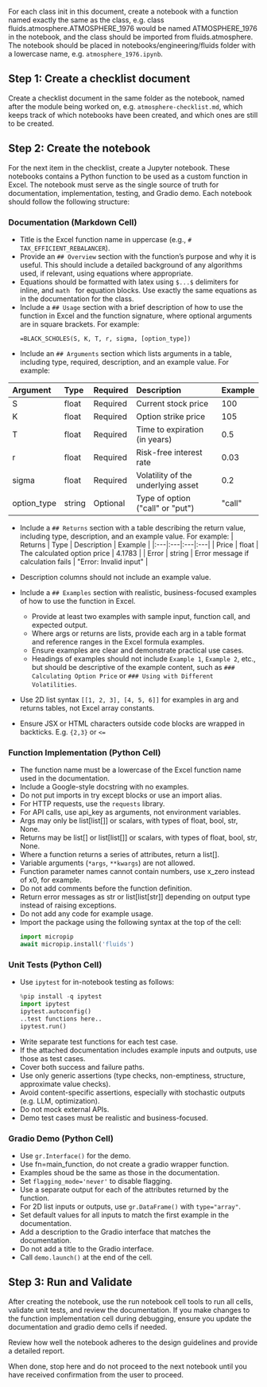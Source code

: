 For each class init in this document, create a notebook with a function named exactly the same as the class, e.g. class fluids.atmosphere.ATMOSPHERE_1976 would be named ATMOSPHERE_1976 in the notebook, and the class should be imported from fluids.atmosphere.  The notebook should be placed in notebooks/engineering/fluids folder with a lowercase name, e.g. `atmosphere_1976.ipynb`.

## Step 1: Create a checklist document
Create a checklist document in the same folder as the notebook, named after the module being worked on, e.g. `atmosphere-checklist.md`, which keeps track of which notebooks have been created, and which ones are still to be created. 

## Step 2: Create the notebook
For the next item in the checklist, create a Jupyter notebook.  These notebooks contains a Python function to be used as a custom function in Excel. The notebook must serve as the single source of truth for documentation, implementation, testing, and Gradio demo.  Each notebook should follow the following structure:

### Documentation (Markdown Cell)
- Title is the Excel function name in uppercase (e.g., `# TAX_EFFICIENT_REBALANCER`).
- Provide an `## Overview` section with the function’s purpose and why it is useful.  This should include a detailed background of any algorithms used, if relevant, using equations where appropriate.
- Equations should be formatted with latex using `$...$` delimiters for inline, and ```math ``` for equation blocks.  Use exactly the same equations as in the documentation for the class.
- Include a `## Usage` section with a brief description of how to use the function in Excel and the function signature, where optional arguments are in square brackets. For example:
   ```excel
   =BLACK_SCHOLES(S, K, T, r, sigma, [option_type])
   ```
- Include an `## Arguments` section which lists arguments in a table, including type, required, description, and an example value.  For example:

| Argument | Type | Required | Description | Example |
|:---|:---|:---|:---|:---|
| S | float | Required | Current stock price | 100 |
| K | float | Required | Option strike price | 105 |
| T | float | Required | Time to expiration (in years) | 0.5 |
| r | float | Required | Risk-free interest rate | 0.03 |
| sigma | float | Required | Volatility of the underlying asset | 0.2 |
| option_type | string | Optional | Type of option ("call" or "put") | "call" |

- Include a `## Returns` section with a table describing the return value, including type, description, and an example value. For example:
| Returns | Type | Description | Example |
|:---|:---|:---|:---|
| Price | float | The calculated option price | 4.1783 |
| Error | string | Error message if calculation fails | "Error: Invalid input" |

- Description columns should not include an example value.
- Include a `## Examples` section with realistic, business-focused examples of how to use the function in Excel.
  - Provide at least two examples with sample input, function call, and expected output.
  - Where args or returns are lists, provide each arg in a table format and reference ranges in the Excel formula examples.
  - Ensure examples are clear and demonstrate practical use cases.
  - Headings of examples should not include `Example 1`, `Example 2`, etc., but should be descriptive of the example content, such as `### Calculating Option Price` or `### Using with Different Volatilities`.
- Use 2D list syntax `[[1, 2, 3], [4, 5, 6]]` for examples in arg and returns tables, not Excel array constants.
- Ensure JSX or HTML characters outside code blocks are wrapped in backticks. E.g. `{2,3}` or `<=`

### Function Implementation (Python Cell)
- The function name must be a lowercase of the Excel function name used in the documentation.
- Include a Google-style docstring with no examples.
- Do not put imports in try except blocks or use an import alias.
- For HTTP requests, use the `requests` library.
- For API calls, use api_key as arguments, not environment variables.
- Args may only be list[list[]] or scalars, with types of float, bool, str, None.
- Returns may be list[] or list[list[]] or scalars, with types of float, bool, str, None.
- Where a function returns a series of attributes, return a list[].
- Variable arguments (`*args`, `**kwargs`) are not allowed.
- Function parameter names cannot contain numbers, use x_zero instead of x0, for example.
- Do not add comments before the function definition.
- Return error messages as str or list[list[str]] depending on output type instead of raising exceptions.
- Do not add any code for example usage.
- Import the package using the following syntax at the top of the cell:
   ```python
   import micropip
   await micropip.install('fluids')
   ```

### Unit Tests (Python Cell)
- Use `ipytest` for in-notebook testing as follows:
   ```python
   %pip install -q ipytest
   import ipytest
   ipytest.autoconfig()
   ..test functions here..
   ipytest.run()
   ```
- Write separate test functions for each test case.
- If the attached documentation includes example inputs and outputs, use those as test cases.
- Cover both success and failure paths.
- Use only generic assertions (type checks, non-emptiness, structure, approximate value checks).
- Avoid content-specific assertions, especially with stochastic outputs (e.g. LLM, optimization).
- Do not mock external APIs. 
- Demo test cases must be realistic and business-focused.

### Gradio Demo (Python Cell)
- Use `gr.Interface()` for the demo.
- Use fn=main_function, do not create a gradio wrapper function.
- Examples shoud be the same as those in the documentation.
- Set `flagging_mode='never'` to disable flagging.
- Use a separate output for each of the attributes returned by the function.
- For 2D list inputs or outputs, use `gr.DataFrame()` with `type="array"`.
- Set default values for all inputs to match the first example in the documentation.
- Add a description to the Gradio interface that matches the documentation.
- Do not add a title to the Gradio interface.
- Call `demo.launch()` at the end of the cell.

## Step 3: Run and Validate

After creating the notebook, use the run notebook cell tools to run all cells, validate unit tests, and review the documentation. If you make changes to the function implementation cell during debugging, ensure you update the documentation and gradio demo cells if needed.

Review how well the notebook adheres to the design guidelines and provide a detailed report.

When done, stop here and do not proceed to the next notebook until you have received confirmation from the user to proceed.
